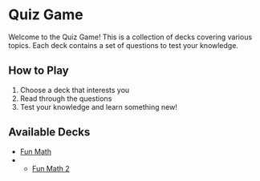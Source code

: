 # Quiz Game

Welcome to the Quiz Game! This is a collection of decks covering various topics.
Each deck contains a set of questions to test your knowledge.

## How to Play
1. Choose a deck that interests you
2. Read through the questions
3. Test your knowledge and learn something new!

## Available Decks

- [Fun Math](decks/fun-math)
- - [Fun Math 2](decks/fun-math2)
